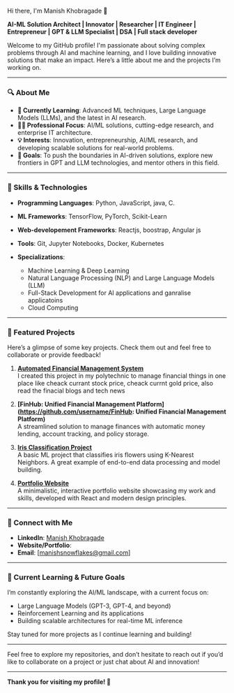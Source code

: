 Hi there, I'm Manish Khobragade 👋

**AI-ML Solution Architect | Innovator | Researcher | IT Engineer | Entrepreneur | GPT & LLM Specialist | DSA | Full stack developer**

Welcome to my GitHub profile! I'm passionate about solving complex problems through AI and machine learning, and I love building innovative solutions that make an impact. Here’s a little about me and the projects I’m working on.

---

### 🔍 About Me
- **🌱 Currently Learning**: Advanced ML techniques, Large Language Models (LLMs), and the latest in AI research.
- **👨‍💻 Professional Focus**: AI/ML solutions, cutting-edge research, and enterprise IT architecture.
- **💡 Interests**: Innovation, entrepreneurship, AI/ML research, and developing scalable solutions for real-world problems.
- **🎯 Goals**: To push the boundaries in AI-driven solutions, explore new frontiers in GPT and LLM technologies, and mentor others in this field.

---

### 🚀 Skills & Technologies
- **Programming Languages**: Python, JavaScript, java, C.
- **ML Frameworks**: TensorFlow, PyTorch, Scikit-Learn
- **Web-developement Frameworks**: Reactjs, boostrap, Angular js
- **Tools**: Git, Jupyter Notebooks, Docker, Kubernetes
  
- **Specializations**: 
   - Machine Learning & Deep Learning
   - Natural Language Processing (NLP) and Large Language Models (LLM)
   - Full-Stack Development for AI applications and ganralise applicatoins
   - Cloud Computing

---

### 📂 Featured Projects
Here’s a glimpse of some key projects. Check them out and feel free to collaborate or provide feedback!

1. **[Automated Financial Management System](https://github.com/username/Automated-Financial-Management-System)**  
   I created this project in my polytechnic to manage financial things in one place like cheack currant stock price, cheack currnt gold price, also read the finacial blogs and       tech news

2. **[FinHub: Unified Financial Management Platform](https://github.com/username/FinHub: Unified Financial Management Platform)**  
   A streamlined solution to manage finances with automatic money lending, account tracking, and policy storage.
   
3. **[Iris Classification Project](https://github.com/username/Iris_Classification)**  
   A basic ML project that classifies iris flowers using K-Nearest Neighbors. A great example of end-to-end data processing and model building.
   
4. **[Portfolio Website](https://github.com/username/Portfolio)**  
   A minimalistic, interactive portfolio website showcasing my work and skills, developed with React and modern design principles.

---

### 🤝 Connect with Me
- **LinkedIn**: [Manish Khobragade](https://www.linkedin.com/in/manishkhobragade-itengineer/)
- **Website/Portfolio**: 
- **Email**: [manishsnowflakes@gmail.com]

---

### 🌟 Current Learning & Future Goals
I’m constantly exploring the AI/ML landscape, with a current focus on:
- Large Language Models (GPT-3, GPT-4, and beyond)
- Reinforcement Learning and its applications
- Building scalable architectures for real-time ML inference

Stay tuned for more projects as I continue learning and building!

---

Feel free to explore my repositories, and don’t hesitate to reach out if you’d like to collaborate on a project or just chat about AI and innovation!

---

**Thank you for visiting my profile! 🙏**
